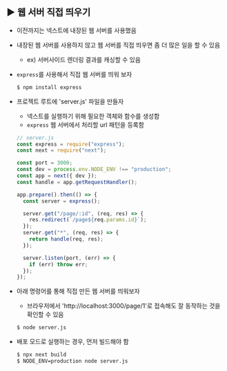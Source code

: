 ## ▶ 웹 서버 직접 띄우기

- 이전까지는 넥스트에 내장된 웹 서버를 사용했음
- 내장된 웹 서버를 사용하지 않고 웹 서버를 직접 띄우면 좀 더 많은 일을 할 수 있음

  - ex) 서버사이드 렌더링 결과를 캐싱할 수 있음

- `express`를 사용해서 직접 웹 서버를 띄워 보자

  ```bash
  $ npm install express
  ```

- 프로젝트 루트에 'server.js' 파일을 만들자

  - 넥스트를 실행하기 위해 필요한 객체와 함수를 생성함
  - `express` 웹 서버에서 처리할 url 패턴을 등록함

  ```js
  // server.js
  const express = require("express");
  const next = require("next");

  const port = 3000;
  const dev = process.env.NODE_ENV !== "production";
  const app = next({ dev });
  const handle = app.getRequestHandler();

  app.prepare().then(() => {
    const server = express();

    server.get("/page/:id", (req, res) => {
      res.redirect(`/page${req.params.id}`);
    });
    server.get("*", (req, res) => {
      return handle(req, res);
    });

    server.listen(port, (err) => {
      if (err) throw err;
    });
  });
  ```

- 아래 명령어를 통해 직접 만든 웹 서버를 띄워보자

  - 브라우저에서 'http://localhost:3000/page/1'로 접속해도 잘 동작하는 것을 확인할 수 있음

  ```bash
  $ node server.js
  ```

- 배포 모드로 실행하는 경우, 먼저 빌드해야 함

  ```bash
  $ npx next build
  $ NODE_ENV=production node server.js
  ```
